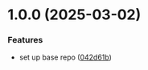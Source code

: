 # 1.0.0 (2025-03-02)

### Features

- set up base repo ([042d61b](https://github.com/aravindrajme/aravindrajme/commit/042d61b83e5b8ff7b97f6b4cab5afaf273f65681))
